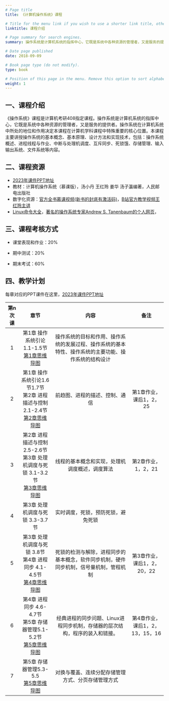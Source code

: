 ```yaml
---
# Page title
title: 《计算机操作系统》课程

# Title for the menu link if you wish to use a shorter link title, otherwise remove this option.
linktitle: 课程介绍

# Page summary for search engines.
summary: 操作系统是计算机系统的指挥中心，它既是系统中各种资源的管理者，又是服务的提供者。操作系统在计算机系统中所处的地位和作用决定本课程在计算机学科课程中特殊重要的核心位置。

# Date page published
date: 2018-09-09

# Book page type (do not modify).
type: book

# Position of this page in the menu. Remove this option to sort alphabetically.
weight: 1
---
```


## 一、课程介绍 

《操作系统》课程是计算机考研408指定课程。操作系统是计算机系统的指挥中心，它既是系统中各种资源的管理者，又是服务的提供者。操作系统在计算机系统中所处的地位和作用决定本课程在计算机学科课程中特殊重要的核心位置。本课程主要讲授操作系统的基本概念、基本原理、设计方法和实现技术，包括：操作系统概述、进程线程与作业、中断与处理机调度、互斥同步、死锁饿、存储管理、输入输出系统、文件系统等内容。

## 二、课程资源

- [2023年课件PPT地址](https://pan.baidu.com/s/1qzxmW44K8OcAsm8T1Fjbrg?pwd=cvix)
- 教材：计算机操作系统（慕课版），汤小丹 王红玲 姜华 汤子瀛编著，人民邮电出版社
- 数字化资源：[官方全书慕课视频(新书的封底有激活码)](https://www.rymooc.com/Course/show/714)，[B站官方教学视频王红玲主讲](https://www.bilibili.com/video/BV17h411B7yW/)
- [Linux命令大全](http://www.runoob.com/linux/linux-command-manual.html)，[著名的操作系统专家Andrew S. Tanenbaum的个人网页](http://www.cs.vu.nl/~ast/)，

## 三、课程考核方式

- 课堂表现和作业：20%

- 期中测试：20%

- 期末考试：60%

## 四、教学计划

每章对应的PPT课件在这里，[2023年课件PPT地址](https://pan.baidu.com/s/1qzxmW44K8OcAsm8T1Fjbrg?pwd=cvix)

| 第n次课 |                             章节                             |                             内容                             |            备注             |
| :-----: | :----------------------------------------------------------: | :----------------------------------------------------------: | :-------------------------: |
|    1    | 第1章 操作系统引论1.1-1.5节 <br />[第1章思维导图](/courses/OperatingSystem/mindmap/chapter1.png) | 操作系统的目标和作用、操作系统的发展过程、操作系统的基本特性、操作系统的主要功能、操作系统的结构设计 |                             |
|    2    | 第1章 操作系统引论1.6节1.7节<br />第2章 进程描述与控制 2.1-2.4节<br />[第2章思维导图](/courses/OperatingSystem/mindmap/chapter2.png) |                前趋图、进程的描述、控制、通信                |   第1章作业，课后1，2，25   |
|    3    | 第2章 进程描述与控制 2.5-2.6节<br />第3章 处理机调度与死锁 3.1-3.2节<br />[第3章思维导图](/courses/OperatingSystem/mindmap/chapter3.png) |        线程的基本概念和实现，处理机调度概述，调度算法        |     第2章作业，1，2，21     |
|    4    |               第3章 处理机调度与死锁 3.3-3.7节               |              实时调度，死锁，预防死锁，避免死锁              |                             |
|    5    | 第3章 处理机调度与死锁 3.8节<br />第4章 进程同步 4.1-4.5节<br />[第4章思维导图](/courses/OperatingSystem/mindmap/chapter4.png) | 死锁的检测与解除，进程同步的基本概念，软件同步机制，硬件同步机制，信号量机制，管程机制 | 第3章作业，课后1，2，20，22 |
|    6    | 第4章 进程同步 4.6-4.7节<br />第5章 存储器管理5.1-5.2节<br />[第5章思维导图](/courses/OperatingSystem/mindmap/chapter5.png) | 经典进程的同步问题、Linux进程同步机制，存储器的层次结构，程序的装入和链接。 | 第4章作业，课后1，2，13，15，16 |
|    7    | 第5章 存储器管理5.3-5.5<br />[第5章思维导图](/courses/OperatingSystem/mindmap/chapter5.png) | 对换与覆盖、连续分配存储管理方式、分页存储管理方式 |  |



